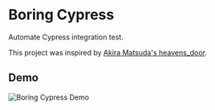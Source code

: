 # Boring Cypress

Automate Cypress integration test.

This project was inspired by [Akira Matsuda's heavens_door](https://github.com/amatsuda/heavens_door).

## Demo

![Boring Cypress Demo](assets/boring-cypress.gif)
